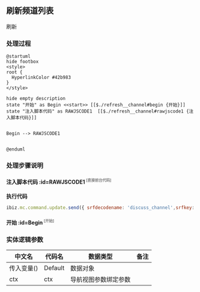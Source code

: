 ## 刷新频道列表 <!-- {docsify-ignore-all} -->

   刷新

### 处理过程

```plantuml
@startuml
hide footbox
<style>
root {
  HyperlinkColor #42b983
}
</style>

hide empty description
state "开始" as Begin <<start>> [[$./refresh__channel#begin {开始}]]
state "注入脚本代码" as RAWJSCODE1  [[$./refresh__channel#rawjscode1 {注入脚本代码}]]


Begin --> RAWJSCODE1


@enduml
```


### 处理步骤说明

#### 注入脚本代码 :id=RAWJSCODE1<sup class="footnote-symbol"> <font color=gray size=1>[直接前台代码]</font></sup>



<p class="panel-title"><b>执行代码</b></p>

```javascript
ibiz.mc.command.update.send({ srfdecodename: 'discuss_channel',srfkey: uiLogic.ctx.discuss_channel})
```

#### 开始 :id=Begin<sup class="footnote-symbol"> <font color=gray size=1>[开始]</font></sup>






### 实体逻辑参数

|    中文名   |    代码名    |  数据类型      |备注 |
| --------| --------| --------  | --------   |
|传入变量(<i class="fa fa-check"/></i>)|Default|数据对象||
|ctx|ctx|导航视图参数绑定参数||
